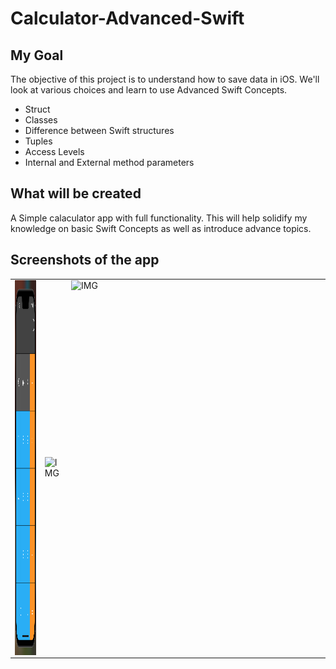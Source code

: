 # Calculator-Advanced-Swift

## My Goal

The objective of this project is to understand how to save data in iOS. We'll look at various choices and learn to use Advanced Swift Concepts.
- Struct
- Classes
- Difference between Swift structures
- Tuples
- Access Levels
- Internal and External method parameters

## What will be created

A Simple calaculator app with full functionality.
 This will help solidify my knowledge on basic Swift Concepts as well as introduce advance topics.

## Screenshots of the app
<table>
 <tr>
  <td>
   <img align="left" alt="IMG" src="https://raw.githubusercontent.com/BashirYesufu/Calculator-Advanced-Swift/main/Documentation/image 1.png" width="400" height="600" />
  </td>
  <td>
    <img align="center" alt="IMG" src="https://raw.githubusercontent.com/BashirYesufu/Calculator-Advanced-Swift/Documentation/main/image 2.png" width="400" height="600" />
  </td>
   <td>
    <img align="right" alt="IMG" src="https://raw.githubusercontent.com/BashirYesufu/Calculator-Advanced-Swift/Documentation/main/image 3.png" width="400" height="600" />
  </td>
 </tr>
</table>

